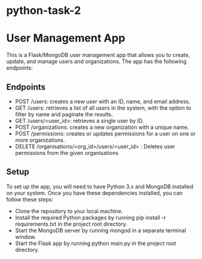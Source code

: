 # python-task-2

 
# User Management App

This is a Flask/MongoDB user management app that allows you to create, update, and manage users and organizations. The app has the following endpoints:

## Endpoints

- POST /users: creates a new user with an ID, name, and email address.
- GET /users: retrieves a list of all users in the system, with the option to filter by name and paginate the results.
- GET /users/<user_id>: retrieves a single user by ID.
- POST /organizations: creates a new organization with a unique name.
- POST /permissions: creates or updates permissions for a user on one or more organizations.
- DELETE /organisations/<org_id>/users/<user_id> : Deletes user permissions from the given organisations


## Setup

To set up the app, you will need to have Python 3.x and MongoDB installed on your system. Once you have these dependencies installed, you can follow these steps:

- Clone the repository to your local machine.
- Install the required Python packages by running pip install -r requirements.txt in the project root directory.
- Start the MongoDB server by running mongod in a separate terminal window.
- Start the Flask app by running python main.py in the project root directory.

